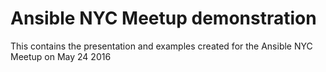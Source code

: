 # Ansible NYC Meetup demonstration
This contains the presentation and examples created for the Ansible NYC 
Meetup on May 24 2016
